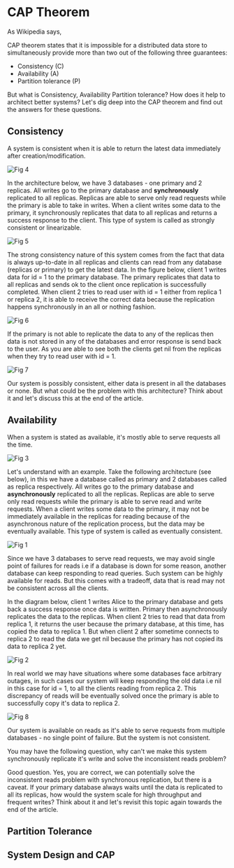 # CAP Theorem

As Wikipedia says, 

CAP theorem states that it is impossible for a distributed data store to simultaneously provide more than two out of the following three guarantees:
+ Consistency (C)
+ Availability (A)
+ Partition tolerance (P)

But what is Consistency, Availability Partition tolerance? How does it help to architect better systems? Let's dig deep into the CAP theorem and find out the answers for these questions. 

## Consistency
A system is consistent when it is able to return the latest data immediately after creation/modification. 

![Fig 4](fig4.png)

In the architecture below, we have 3 databases - one primary and 2 replicas. All writes go to the primary database and **synchronously** replicated to all replicas. Replicas are able to serve only read requests while the primary is able to take in writes. When a client writes some data to the primary, it synchronously replicates that data to all replicas and returns a success response to the client. This type of system is called as strongly consistent or linearizable.

![Fig 5](fig5.png)

The strong consistency nature of this system comes from the fact that data is always up-to-date in all replicas and clients can read from any database (replicas or primary) to get the latest data. In the figure below, client 1 writes data for id = 1 to the primary database. The primary replicates that data to all replicas and sends ok to the client once replication is successfully completed. When client 2 tries to read user with id = 1 either from replica 1 or replica 2, it is able to receive the correct data because the replication happens synchronously in an all or nothing fashion.  

![Fig 6](fig6.png)

If the primary is not able to replicate the data to any of the replicas then data is not stored in any of the databases and error response is send back to the user. As you are able to see both the clients get nil from the replicas when they try to read user with id = 1. 

![Fig 7](fig7.png)

Our system is possibly consistent, either data is present in all the databases or none. But what could be the problem with this architecture? Think about it and let's discuss this at the end of the article. 

## Availability 
When a system is stated as available, it's mostly able to serve requests all the time. 

![Fig 3](fig3.png)

Let's understand with an example. Take the following architecture (see below), in this we have a database called as primary and 2 databases called as replica respectively. All writes go to the primary database and **asynchronously** replicated to all the replicas. Replicas are able to serve only read requests while the primary is able to serve read and write requests. When a client writes some data to the primary, it may not be immediately available in the replicas for reading because of the asynchronous nature of the replication process, but the data may be eventually available. This type of system is called as eventually consistent.

![Fig 1](fig1.png)

Since we have 3 databases to serve read requests, we may avoid single point of failures for reads i.e if a database is down for some reason, another database can keep responding to read queries. Such system can be highly available for reads. But this comes with a tradeoff, data that is read may not be consistent across all the clients. 

In the diagram below, client 1 writes Alice to the primary database and gets back a success response once data is written. Primary then asynchronously replicates the data to the replicas. When client 2 tries to read that data from replica 1, it returns the user because the primary database, at this time, has copied the data to replica 1. But when client 2 after sometime connects to replica 2 to read the data we get nil because the primary has not copied its data to replica 2 yet. 

![Fig 2](fig2.png)

In real world we may have situations where some databases face arbitrary outages, in such cases our system will keep responding the old data i.e nil in this case for id = 1, to all the clients reading from replica 2. This discrepancy of reads will be eventually solved once the primary is able to successfully copy it's data to replica 2. 

![Fig 8](fig8.png)

Our system is available on reads as it's able to serve requests from multiple databases - no single point of failure. But the system is not consistent. 

You may have the following question, why can't we make this system synchronously replicate it's write and solve the inconsistent reads problem? 

Good question. Yes, you are correct, we can potentially solve the inconsistent reads problem with synchronous replication, but there is a caveat. If your primary database always waits until the data is replicated to all its replicas, how would the system scale for high throughput and frequent writes? Think about it and let's revisit this topic again towards the end of the article. 

## Partition Tolerance

## System Design and CAP